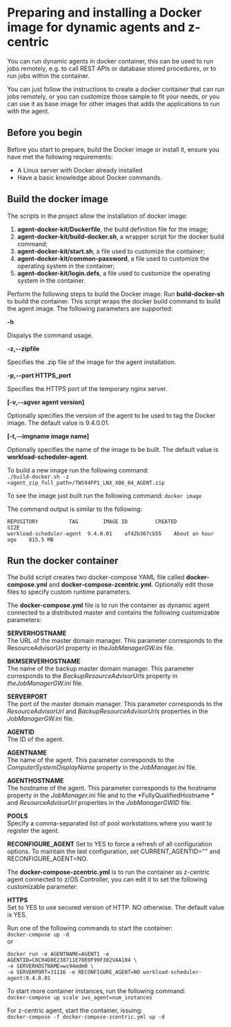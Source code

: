 # Preparing and installing a Docker image for dynamic agents and z-centric

You can run dynamic agents in docker container, this can be used to run jobs remotely, e.g. to call REST APIs or database stored procedures, or to run jobs within the container.

You can just follow the instructions to create a docker container that can run jobs remotely, or you can customize those sample to fit your needs, or you can use it as base image for other images that adds the applications to run with the agent.

## Before you begin
Before you start to prepare, build the Docker image or install it, ensure you have met the following requirements:
 - A Linux server with Docker already installed
 - Have a basic knowledge about Docker commands.

## Build the docker image
The scripts in the project allow the installation of docker image:
 1. **agent-docker-kit/Dockerfile**, the build definition file for the image;
 2. **agent-docker-kit/build-docker.sh**, a wrapper script for the  docker build  command;
 3. **agent-docker-kit/start.sh**, a file used to customize the container;
 4. **agent-docker-kit/common-password**, a file used to customize the operating system in the container;
 5. **agent-docker-kit/login.defs**, a file used to customize the operating system in the container.

Perform the following steps to build the Docker image:
Run **build-docker-sh** to build the container. This script wraps the docker build command to build the agent image. The following parameters are supported:

**-h**

Dispalys the command usage.

**-z,--zipfile**

Specifies the .zip file of the image for the agent installation. 

**-p,--port  HTTPS_port**

Specifies the HTTPS port of the temporary nginx server.

**\[-v,--agver  agent version\]**

Optionally specifies the version of the agent to be used to tag the Docker image. The default value is  9.4.0.01.

**\[-t,--imgname  image name\]**

Optionally specifies the name of the image to be built. The default value is  **workload-scheduler-agent**.

To build a new image run the following command:  
```./build-docker.sh -z <agent_zip_full_path>/TWS94FP1_LNX_X86_64_AGENT.zip```

To see the image just built run the following command:
```docker image```  

The command output is similar to the following:  
```
REPOSITORY          TAG        IMAGE ID         CREATED            SIZE
workload-scheduler-agent  9.4.0.01    af42b367cb55    About an hour ago    815.5 MB
```

## Run the docker container 
The build script creates two docker-compose YAML file called **docker-compose.yml** and **docker-compose-zcentric.yml**. Optionally edit those files to specify custom runtime parameters.

The **docker-compose.yml** file is to run the container as dynamic agent connected to a distributed master and contains the following customizable parameters:

**SERVERHOSTNAME**  
The URL of the  master domain manager. This parameter corresponds to the  ResourceAdvisorUrl  property in *theJobManagerGW.ini*  file.

**BKMSERVERHOSTNAME**  
The name of the  backup master domain manager. This parameter corresponds to the  *BackupResourceAdvisorUrls*  property in *theJobManagerGW.ini*  file.

**SERVERPORT**  
The port of the  master domain manager. This parameter corresponds to the  *ResourceAdvisorUrl*  and  *BackupResourceAdvisorUrls* properties in the *JobManagerGW.ini* file.

**AGENTID**  
The ID of the agent.

**AGENTNAME**  
The name of the agent. This parameter corresponds to the  *ComputerSystemDisplayName*  property in the *JobManager.ini*  file.

**AGENTHOSTNAME**  
The hostname of the agent. This parameter corresponds to the  hostname  property in the *JobManager.ini*  file and to the  *FullyQualifiedHostname * and *ResourceAdvisorUrl*  properties in the  *JobManagerGWID*  file.

**POOLS**  
Specify a comma-separated list of pool workstations where you want to register the agent.

**RECONFIGURE\_AGENT**
Set to  YES  to force a refresh of all configuration options. To maintain the last configuration, set CURRENT\_AGENTID="" and RECONFIGURE\_AGENT=NO.  

The **docker-compose-zcentric.yml** is to run the container as z-centric agent connected to z/OS Controller, you can edit it to set the following customizable parameter:

**HTTPS**  
Set to YES to use secured version of HTTP. NO otherwise. The default value is YES.


Run one of the following commands to start the container:  
 ```docker-compose up -d```  
 or  
 ```
 docker run -e AGENTNAME=AGENT1 -e AGENTID=C0C04D8E238711E78E0F99F382VAA104 \
 -e SERVERHOSTNAME=ws94mdm0 \
 -e SERVERPORT=31116 -e RECONFIGURE_AGENT=NO workload-scheduler-agent:9.4.0.01
 ```
 To start more container instances, run the following command:  
 ```docker-compose up scale iws_agent=num_instances```  

 For z-centric agent, start the container, issuing:  
 ```docker-compose -f docker-compose-zcentric.yml up -d```  
  
